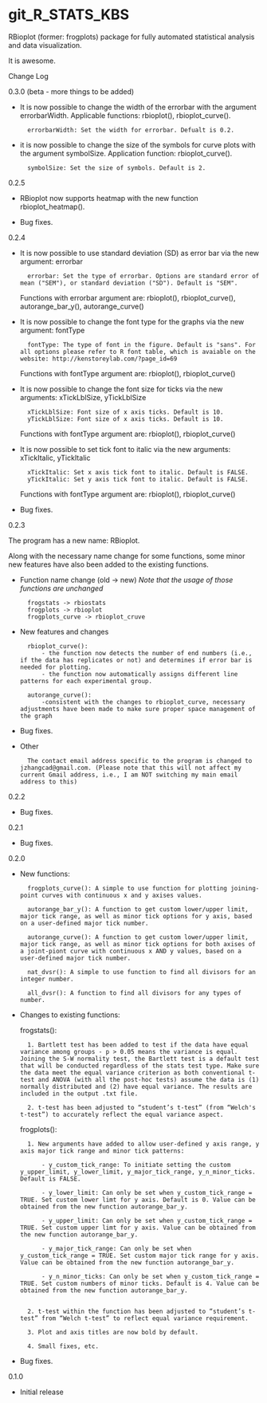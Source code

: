 # git_R_STATS_KBS
RBioplot (former: frogplots) package for fully automated statistical analysis and data visualization.

It is awesome.

Change Log

0.3.0 (beta - more things to be added)

- It is now possible to change the width of the errorbar with the argument errorbarWidth. Applicable functions: rbioplot(), rbioplot_curve().

		errorbarWidth: Set the width for errorbar. Defualt is 0.2.

- it is now possible to change the size of the symbols for curve plots with the argument symbolSize. Application function: rbioplot_curve().

		symbolSize: Set the size of symbols. Default is 2.


0.2.5


- RBioplot now supports heatmap with the new function rbioplot_heatmap().

- Bug fixes.



0.2.4

- It is now possible to use standard deviation (SD) as error bar via the new argument:	errorbar

		errorbar: Set the type of errorbar. Options are standard error of mean ("SEM"), or standard deviation ("SD"). Default is "SEM".

	Functions with errorbar argument are: rbioplot(), rbioplot_curve(), autorange_bar_y(), autorange_curve()


- It is now possible to change the font type for the graphs via the new argument: fontType

		fontType: The type of font in the figure. Default is "sans". For all options please refer to R font table, which is avaiable on the website: http://kenstoreylab.com/?page_id=69

	Functions with fontType argument are: rbioplot(), rbioplot_curve()



- It is now possible to change the font size for ticks via the new arguments: xTickLblSize, yTickLblSize

		xTickLblSize: Font size of x axis ticks. Default is 10.
		yTickLblSize: Font size of x axis ticks. Default is 10.

	Functions with fontType argument are: rbioplot(), rbioplot_curve()


- It is now possible to set tick font to italic via the new arguments: xTickItalic, yTickItalic

		xTickItalic: Set x axis tick font to italic. Default is FALSE.
		yTickItalic: Set y axis tick font to italic. Default is FALSE.

	Functions with fontType argument are: rbioplot(), rbioplot_curve()

- Bug fixes.


0.2.3

The program has a new name: RBioplot.

Along with the necessary name change for some functions, some minor new features have also been added to the existing functions. 

- Function name change (old -> new)	*Note that the usage of those functions are unchanged*

		frogstats -> rbiostats
		frogplots -> rbioplot
		frogplots_curve -> rbioplot_cruve
	
- New features and changes
	
		rbioplot_curve(): 
			- the function now detects the number of end numbers (i.e., if the data has replicates or not) and determines if error bar is needed for plotting.
			- the function now automatically assigns different line patterns for each experimental group. 

		autorange_curve():
			-consistent with the changes to rbioplot_curve, necessary adjustments have been made to make sure proper space management of the graph

- Bug fixes.

- Other
	
		The contact email address specific to the program is changed to jzhangcad@gmail.com. (Please note that this will not affect my current Gmail address, i.e., I am NOT switching my main email address to this)




0.2.2

- Bug fixes.



0.2.1

- Bug fixes.



0.2.0

- New functions:
 
		frogplots_curve(): A simple to use function for plotting joining-point curves with continuous x and y axises values.
 
		autorange_bar_y(): A function to get custom lower/upper limit, major tick range, as well as minor tick options for y axis, based on a user-defined major tick number.

		autorange_curve(): A function to get custom lower/upper limit, major tick range, as well as minor tick options for both axises of a joint-piont curve with continuous x AND y values, based on a user-defined major tick number.
 
		nat_dvsr(): A simple to use function to find all divisors for an integer number.
 
		all_dvsr(): A function to find all divisors for any types of number.
 
 
- Changes to existing functions:
 
	frogstats(): 
 
		1. Bartlett test has been added to test if the data have equal variance among groups - p > 0.05 means the variance is equal. Joining the S-W normality test, the Bartlett test is a default test that will be conducted regardless of the stats test type. Make sure the data meet the equal variance criterion as both conventional t-test and ANOVA (with all the post-hoc tests) assume the data is (1) normally distributed and (2) have equal variance. The results are included in the output .txt file.
 
		2. t-test has been adjusted to “student’s t-test” (from “Welch's t-test”) to accurately reflect the equal variance aspect.
 
	frogplots():
 
		1. New arguments have added to allow user-defined y axis range, y axis major tick range and minor tick patterns:
 
			- y_custom_tick_range: To initiate setting the custom y_upper_limit, y_lower_limit, y_major_tick_range, y_n_minor_ticks. Default is FALSE.
 
			- y_lower_limit: Can only be set when y_custom_tick_range = TRUE. Set custom lower limt for y axis. Default is 0. Value can be obtained from the new function autorange_bar_y.
 
			- y_upper_limit: Can only be set when y_custom_tick_range = TRUE. Set custom upper limt for y axis. Value can be obtained from the new function autorange_bar_y.
 
			- y_major_tick_range: Can only be set when y_custom_tick_range = TRUE. Set custom major tick range for y axis. Value can be obtained from the new function autorange_bar_y.
 
			- y_n_minor_ticks: Can only be set when y_custom_tick_range = TRUE. Set custom numbers of minor ticks. Default is 4. Value can be obtained from the new function autorange_bar_y.
 	
 
		2. t-test within the function has been adjusted to “student’s t-test” from “Welch t-test” to reflect equal variance requirement.

		3. Plot and axis titles are now bold by default. 
 
		4. Small fixes, etc. 

- Bug fixes.


0.1.0

- Initial release
